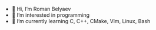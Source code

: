 - 👋 Hi, I’m Roman Belyaev
- 👀 I’m interested in programming
- 🌱 I’m currently learning C, C++, CMake, Vim, Linux, Bash

<!---
RomanBel94/RomanBel94 is a ✨ special ✨ repository because its `README.md` (this file) appears on your GitHub profile.
You can click the Preview link to take a look at your changes.
--->
